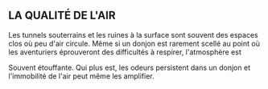 ## LA QUALITÉ DE L'AIR


Les tunnels souterrains et les ruines à la surface sont
souvent des espaces clos où peu d'air circule. Même si
un donjon est rarement scellé au point où les aventuriers
éprouveront des difficultés à respirer, l'atmosphère est

Souvent étouffante. Qui plus est, les odeurs persistent dans
un donjon et l'immobilité de l'air peut même les amplifier.
